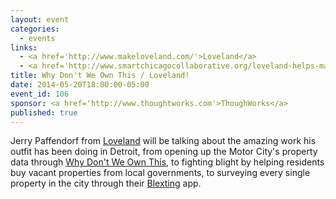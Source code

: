 ```yaml
---
layout: event
categories: 
  - events
links:
  - <a href='http://www.makeloveland.com/'>Loveland</a>
  - <a href='http://www.smartchicagocollaborative.org/loveland-helps-map-out-detroits-vacant-properties/'>LoveLand helps map out Detroit’s vacant properties</a>
title: Why Don't We Own This / Loveland!
date: 2014-05-20T18:00:00-05:00
event_id: 106
sponsor: <a href='http://www.thoughtworks.com'>ThoughWorks</a>
published: true
---
```


Jerry Paffendorf from [Loveland](http://www.makeloveland.com/) will be talking about the amazing work his outfit has been doing in Detroit, from opening up the Motor City's property data through [Why Don't We Own This](http://www.whydontweownthis.com), to fighting blight by helping residents buy vacant properties from local governments, to surveying every single property in the city through their [Blexting](http://www.hellyeahdetroit.com/2014/01/26/watch-battling-blight-with-blexting/) app.